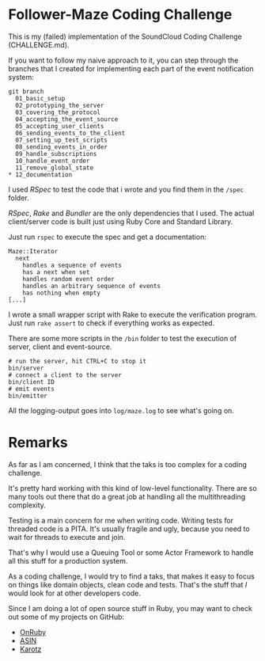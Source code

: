 # Follower-Maze Coding Challenge

This is my (failed) implementation of the SoundCloud Coding Challenge (CHALLENGE.md).

If you want to follow my naive approach to it, you can step through the branches
that I created for implementing each part of the event notification system:

```
git branch
  01_basic_setup
  02_prototyping_the_server
  03_covering_the_protocol
  04_accepting_the_event_source
  05_accepting_user_clients
  06_sending_events_to_the_client
  07_setting_up_test_scripts
  08_sending_events_in_order
  09_handle_subscriptions
  10_handle_event_order
  11_remove_global_state
* 12_documentation
```

I used *RSpec* to test the code that i wrote and you find them in the ```/spec``` folder.

*RSpec*, *Rake* and *Bundler* are the only dependencies that I used.
The actual client/server code is built just using Ruby Core and Standard Library.

Just run ```rspec``` to execute the spec and get a documentation:

```
Maze::Iterator
  next
    handles a sequence of events
    has a next when set
    handles random event order
    handles an arbitrary sequence of events
    has nothing when empty
[...]
```

I wrote a small wrapper script with Rake to execute the verification program.
Just run ```rake assert``` to check if everything works as expected.

There are some more scripts in the ```/bin``` folder to test the execution of server, client and event-source.

```
# run the server, hit CTRL+C to stop it
bin/server
# connect a client to the server
bin/client ID
# emit events
bin/emitter
```

All the logging-output goes into ```log/maze.log``` to see what's going on.

# Remarks

As far as I am concerned, I think that the taks is too complex for a coding challenge.

It's pretty hard working with this kind of low-level functionality.
There are so many tools out there that do a great job at handling all the multithreading complexity.

Testing is a main concern for me when writing code. Writing tests for threaded code is a PITA.
It's usually fragile and ugly, because you need to wait for threads to execute and join.

That's why I would use a Queuing Tool or some Actor Framework to handle all this stuff for a production system.

As a coding challenge, I would try to find a taks, that makes it easy to focus on things like domain objects, clean code and tests.
That's the stuff that *I* would look for at other developers code.

Since I am doing a lot of open source stuff in Ruby, you may want to check out some of my projects on GitHub:

- [OnRuby](http://github.com/phoet/on_ruby)
- [ASIN](http://github.com/phoet/asin)
- [Karotz](http://github.com/phoet/karotz)
